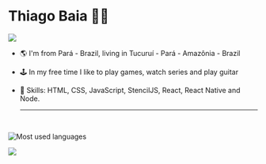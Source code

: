 # Thiago Baia :man_technologist:

![](https://komarev.com/ghpvc/?username=your-github-thiagobaia&color=red)


 - 🌎 I'm from Pará - Brazil, living in Tucuruí - Pará - Amazônia - Brazil
- 🕹 In my free time I like to play games, watch series and play guitar
- 📌 Skills: HTML, CSS, JavaScript, StencilJS, React, React Native and Node.
 
  ----
  
  <div style="display: inline_block"><br>


<p height="180em">
<img src="https://github-readme-stats.vercel.app/api/top-langs/?username=thiagobaia&layout=compact&hide=makefile&bg_color=091f40&text_color=f6f6f6&title_color=c5203e&icon_color=c5203e" alt="Most used languages" />
</p>

 <p align="left">
    <a href="https://www.linkedin.com/in/thiagobaia1/">
        <img src="https://img.shields.io/badge/%20-thiagobaia-black?color=14171A&labelColor=0e76a8&logo=linkedin&logoColor=ffffff" />
    </a>

</p>











  



